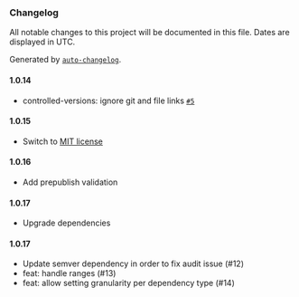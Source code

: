 ### Changelog

All notable changes to this project will be documented in this file. Dates are displayed in UTC.

Generated by [`auto-changelog`](https://github.com/CookPete/auto-changelog).

#### 1.0.14

- controlled-versions: ignore git and file links [`#5`](https://github.com/idan-at/eslint-plugin-package-json-dependencies/pull/5)

#### 1.0.15

- Switch to [MIT license](https://github.com/idan-at/eslint-plugin-package-json-dependencies/pull/7)

#### 1.0.16

- Add prepublish validation


#### 1.0.17

- Upgrade dependencies

#### 1.0.17

- Update semver dependency in order to fix audit issue (#12)
- feat: handle ranges (#13)
- feat: allow setting granularity per dependency type (#14)
